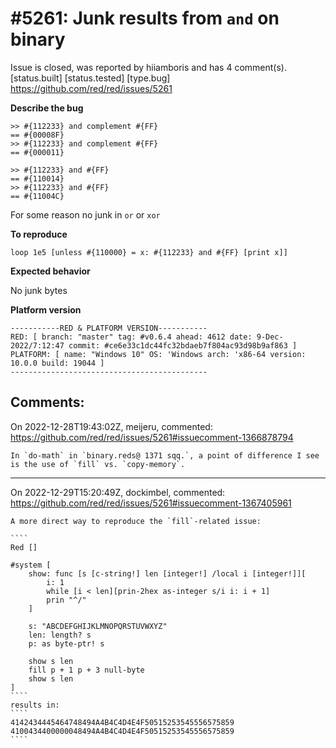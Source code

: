 
#5261: Junk results from `and` on binary
================================================================================
Issue is closed, was reported by hiiamboris and has 4 comment(s).
[status.built] [status.tested] [type.bug]
<https://github.com/red/red/issues/5261>

**Describe the bug**
```
>> #{112233} and complement #{FF}
== #{00008F}
>> #{112233} and complement #{FF}
== #{000011}

>> #{112233} and #{FF}
== #{110014}
>> #{112233} and #{FF}
== #{11004C}
```
For some reason no junk in `or` or `xor`

**To reproduce**
```
loop 1e5 [unless #{110000} = x: #{112233} and #{FF} [print x]]
```

**Expected behavior**

No junk bytes

**Platform version**
```
-----------RED & PLATFORM VERSION----------- 
RED: [ branch: "master" tag: #v0.6.4 ahead: 4612 date: 9-Dec-2022/7:12:47 commit: #ce6e33c1dc44fc32bdaeb7f804ac93d98b9af863 ]
PLATFORM: [ name: "Windows 10" OS: 'Windows arch: 'x86-64 version: 10.0.0 build: 19044 ]
--------------------------------------------
```



Comments:
--------------------------------------------------------------------------------

On 2022-12-28T19:43:02Z, meijeru, commented:
<https://github.com/red/red/issues/5261#issuecomment-1366878794>

    In `do-math` in `binary.reds@ 1371 sqq.`, a point of difference I see is the use of `fill` vs. `copy-memory`. 

--------------------------------------------------------------------------------

On 2022-12-29T15:20:49Z, dockimbel, commented:
<https://github.com/red/red/issues/5261#issuecomment-1367405961>

    A more direct way to reproduce the `fill`-related issue:
    
    ````
    Red []
    
    #system [
    	show: func [s [c-string!] len [integer!] /local i [integer!]][
    	    i: 1
    	    while [i < len][prin-2hex as-integer s/i i: i + 1]
    	    prin "^/"
    	]
    
    	s: "ABCDEFGHIJKLMNOPQRSTUVWXYZ"
    	len: length? s
    	p: as byte-ptr! s
    
    	show s len
    	fill p + 1 p + 3 null-byte
    	show s len
    ]
    ```` 
    results in:
    ````
    4142434445464748494A4B4C4D4E4F50515253545556575859
    4100434400000048494A4B4C4D4E4F50515253545556575859
    ````

